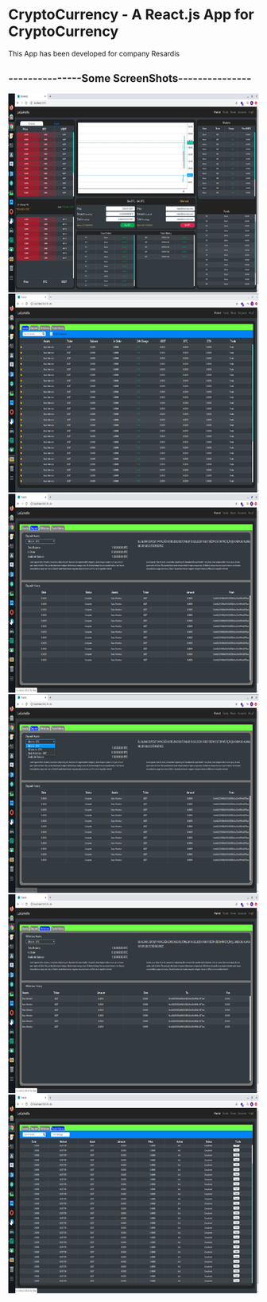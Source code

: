 # CryptoCurrency - A React.js App for CryptoCurrency 

This App has been developed for company Resardis


## ---------------Some ScreenShots---------------

<img src="src/images-for-readmemd/image1.png" height=400>
<img src="src/images-for-readmemd/image2.png" height=400>
<img src="src/images-for-readmemd/image3.png" height=400>
<img src="src/images-for-readmemd/image4.png" height=400>
<img src="src/images-for-readmemd/image5.png" height=400>
<img src="src/images-for-readmemd/image6.png" height=400>
